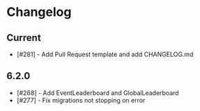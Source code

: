 # Changelog

## Current

- [#281] - Add Pull Request template and add CHANGELOG.md

## 6.2.0

- [#268] - Add EventLeaderboard and GlobalLeaderboard
- [#277] - Fix migrations not stopping on error
